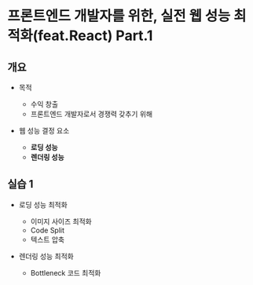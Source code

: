 # 프론트엔드 개발자를 위한, 실전 웹 성능 최적화(feat.React) Part.1

## 개요

- 목적

  - 수익 창출
  - 프론트엔드 개발자로서 경쟁력 갖추기 위해

- 웹 성능 결정 요소

  - **로딩 성능**
  - **렌더링 성능**

## 실습 1

- 로딩 성능 최적화

  - 이미지 사이즈 최적화
  - Code Split
  - 텍스트 압축

- 렌더링 성능 최적화

  - Bottleneck 코드 최적화

